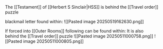 The [[Testament]] of [[Herbert S Sinclair|HSS]] is behind the [[Travel order]] puzzle

blackmail letter found within:
![[Pasted image 20250519162630.png]]

If forced into [[Outer Rooms]] following can be found within:
It is also behind the [[Travel order]] puzzle
![[Pasted image 20250511000758.png]]
![[Pasted image 20250511000805.png]]
